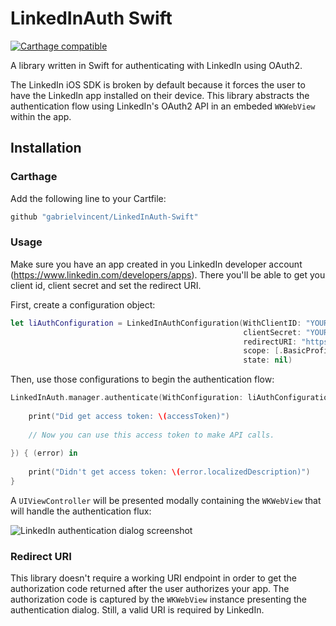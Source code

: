 # LinkedInAuth Swift

[![Carthage compatible](https://img.shields.io/badge/Carthage-compatible-4BC51D.svg?style=flat)](https://github.com/Carthage/Carthage)

A library written in Swift for authenticating with LinkedIn using OAuth2.

The LinkedIn iOS SDK is broken by default because it forces the user to have the LinkedIn app installed on their device. This library abstracts the authentication flow using LinkedIn's OAuth2 API in an embeded `WKWebView` within the app.

## Installation

### Carthage

Add the following line to your Cartfile:

````ruby
github "gabrielvincent/LinkedInAuth-Swift"
````
### Usage

Make sure you have an app created in you LinkedIn developer account (https://www.linkedin.com/developers/apps). There you'll be able to get you client id, client secret and set the redirect URI.

First, create a configuration object:

````swift
let liAuthConfiguration = LinkedInAuthConfiguration(WithClientID: "YOUR_LINKEDIN_CLIENT_ID",
                                                    clientSecret: "YOUR_LINKEDIN_CLIENT_SECRET",
                                                    redirectURI: "https://your_redirect_uri.com",
                                                    scope: [.BasicProfile, .EmailAddress],
                                                    state: nil)
````

Then, use those configurations to begin the authentication flow:

````swift
LinkedInAuth.manager.authenticate(WithConfiguration: liAuthConfiguration, success: { (accessToken) in
            
    print("Did get access token: \(accessToken)")
    
    // Now you can use this access token to make API calls.
    
}) { (error) in
    
    print("Didn't get access token: \(error.localizedDescription)")
}
````

A `UIViewController` will be presented modally containing the `WKWebView` that will handle the authentication flux:

![LinkedIn authentication dialog screenshot](https://i.imgur.com/dWYw7wD.png)

### Redirect URI

This library doesn't require a working URI endpoint in order to get the authorization code returned after the user authorizes your app. The authorization code is captured by the `WKWebView` instance presenting the authentication dialog. Still, a valid URI is required by LinkedIn.
